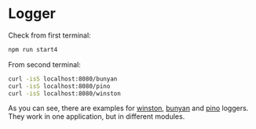 # Logger

Check from first terminal:

```bash
npm run start4
```

From second terminal:

```bash
curl -isS localhost:8080/bunyan
curl -isS localhost:8080/pino
curl -isS localhost:8080/winston
```

As you can see, there are examples for [winston][3], [bunyan][1] and [pino][2] loggers.
They work in one application, but in different modules.

[1]: https://github.com/trentm/node-bunyan
[2]: https://github.com/pinojs/pino
[3]: https://github.com/winstonjs/winston
